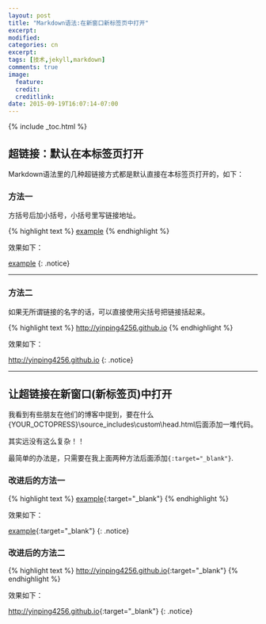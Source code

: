 ```yaml
---
layout: post
title: "Markdown语法:在新窗口新标签页中打开"
excerpt:
modified:
categories: cn
excerpt:
tags: [技术,jekyll,markdown]
comments: true
image:
  feature: 
  credit: 
  creditlink:
date: 2015-09-19T16:07:14-07:00
---
```


{% include _toc.html %}

## 超链接：默认在本标签页打开

Markdown语法里的几种超链接方式都是默认直接在本标签页打开的，如下：

### 方法一

方括号后加小括号，小括号里写链接地址。

{% highlight text %}
[example](http://yinping4256.github.io)
{% endhighlight %}

效果如下：

[example](http://yinping4256.github.io)
{: .notice}

---

### 方法二

如果无所谓链接的名字的话，可以直接使用尖括号把链接括起来。

{% highlight text %}
<http://yinping4256.github.io>
{% endhighlight %}

效果如下：

<http://yinping4256.github.io>
{: .notice}

---

## 让超链接在新窗口(新标签页)中打开

我看到有些朋友在他们的博客中提到，要在什么{YOUR_OCTOPRESS}\source_includes\custom\head.html后面添加一堆代码。

其实远没有这么复杂！！

最简单的办法是，只需要在我上面两种方法后面添加`{:target="_blank"}`.

### 改进后的方法一

{% highlight text %}
[example](http://yinping4256.github.io){:target="_blank"}
{% endhighlight %}

效果如下：

[example](http://yinping4256.github.io){:target="_blank"}
{: .notice}

### 改进后的方法二

{% highlight text %}
<http://yinping4256.github.io>{:target="_blank"}
{% endhighlight %}

效果如下：

<http://yinping4256.github.io>{:target="_blank"}
{: .notice}

